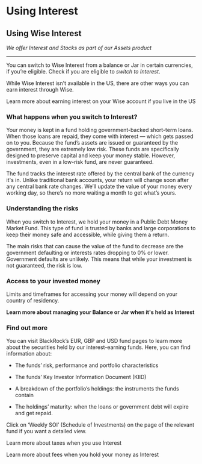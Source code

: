 # Using Interest  
## Using Wise Interest  
_We offer Interest and Stocks as part of our Assets product_

* * *

You can switch to Wise Interest from a balance or Jar in certain currencies, if you’re eligible. Check if you are eligible to _switch to Interest_.

While Wise Interest isn't available in the US, there are other ways you can earn interest through Wise.

Learn more about earning interest on your Wise account if you live in the US

###  **What happens when you switch to Interest?**

Your money is kept in a fund holding government-backed short-term loans. When those loans are repaid, they come with interest — which gets passed on to you. Because the fund’s assets are issued or guaranteed by the government, they are extremely low risk. These funds are specifically designed to preserve capital and keep your money stable. However, investments, even in a low-risk fund, are never guaranteed.

The fund tracks the interest rate offered by the central bank of the currency it's in. Unlike traditional bank accounts, your return will change soon after any central bank rate changes. We’ll update the value of your money every working day, so there’s no more waiting a month to get what’s yours.

###  **Understanding the risks**

When you switch to Interest, we hold your money in a Public Debt Money Market Fund. This type of fund is trusted by banks and large corporations to keep their money safe and accessible, while giving them a return.

The main risks that can cause the value of the fund to decrease are the government defaulting or interests rates dropping to 0% or lower. Government defaults are unlikely. This means that while your investment is not guaranteed, the risk is low.

###  **Access to your invested money**

Limits and timeframes for accessing your money will depend on your country of residency.

 **Learn more about managing your Balance or Jar when it's held as Interest**

###  **Find out more**

You can visit BlackRock’s EUR, GBP and USD fund pages to learn more about the securities held by our interest-earning funds. Here, you can find information about:

  * The funds’ risk, performance and portfolio characteristics 

  * The funds’ Key Investor Information Document (KIID)

  * A breakdown of the portfolio’s holdings: the instruments the funds contain 

  * The holdings’ maturity: when the loans or government debt will expire and get repaid. 




Click on ‘Weekly SOI’ (Schedule of Investments) on the page of the relevant fund if you want a detailed view.

Learn more about taxes when you use Interest

Learn more about fees when you hold your money as Interest